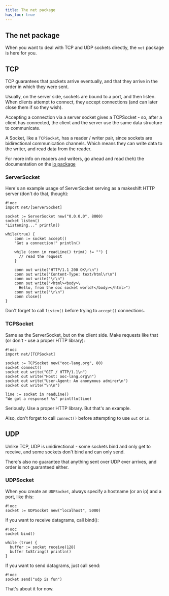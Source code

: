 ```yaml
---
title: The net package
has_toc: true
---
```


## The net package

When you want to deal with TCP and UDP sockets directly, the `net` package is
here for you.

## TCP

TCP guarantees that packets arrive eventually, and that they arrive in the
order in which they were sent.

Usually, on the server side, sockets are bound to a port, and then listen.
When clients attempt to connect, they accept connections (and can later
close them if so they wish).

Accepting a connection via a server socket gives a TCPSocket - so, after
a client has connected, the client and the server use the same data structure
to communicate.

A Socket, like a `TCPSocket`, has a reader / writer pair, since sockets
are bidirectional communication channels. Which means they can write data
to the writer, and read data from the reader.

For more info on readers and writers, go ahead and read (heh) the documentation
on the [io package][io]

[io]: /docs/sdk/io/

### ServerSocket

Here's an example usage of ServerSocket serving as a makeshift HTTP
server (don't do that, though):

    #!ooc
    import net/[ServerSocket]

    socket := ServerSocket new("0.0.0.0", 8000)
    socket listen()
    "Listening..." println()

    while(true) {
        conn := socket accept()
        "Got a connection!" println()

        while (conn in readLine() trim() != "") {
          // read the request
        }

        conn out write("HTTP/1.1 200 OK\r\n")
        conn out write("Content-Type: text/html\r\n")
        conn out write("\r\n")
        conn out write("<html><body>\
          Hello, from the ooc socket world!</body></html>")
        conn out write("\r\n")
        conn close()
    }

Don't forget to call `listen()` before trying to `accept()` connections.

### TCPSocket

Same as the ServerSocket, but on the client side. Make requests like
that (or don't - use a proper HTTP library):

    #!ooc
    import net/[TCPSocket]

    socket := TCPSocket new("ooc-lang.org", 80)
    socket connect()
    socket out write("GET / HTTP/1.1\n")
    socket out write("Host: ooc-lang.org\n")
    socket out write("User-Agent: An anonymous admirer\n")
    socket out write("\n\n")

    line := socket in readLine()
    "We got a response! %s" printfln(line)

Seriously. Use a proper HTTP library. But that's an example.

Also, don't forget to call `connect()` before attempting to use `out`
or `in`.

## UDP

Unlike TCP, UDP is unidirectional - some sockets bind and only get to
receive, and some sockets don't bind and can only send.

There's also no guarantee that anything sent over UDP ever arrives, and
order is not guaranteed either.

### UDPSocket

When you create an `UDPSocket`, always specify a hostname (or an ip) and a port, like this:

    #!ooc
    socket := UDPSocket new("localhost", 5000)

If you want to receive datagrams, call bind():

    #!ooc
    socket bind()

    while (true) {
      buffer := socket receive(128)
      buffer toString() println()
    }

If you want to send datagrams, just call send:

    #!ooc
    socket send("udp is fun")

That's about it for now.



